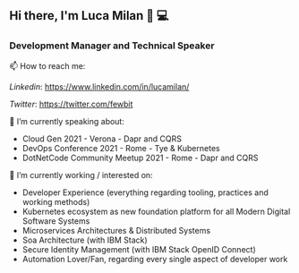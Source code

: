 ## Hi there, I'm Luca Milan 👋 💻

### Development Manager and Technical Speaker

📫 How to reach me:

*Linkedin*: https://www.linkedin.com/in/lucamilan/

*Twitter*: https://twitter.com/fewbit

🌱 I’m currently speaking about:

* Cloud Gen 2021 - Verona - Dapr and CQRS
* DevOps Conference 2021 - Rome - Tye & Kubernetes
* DotNetCode Community Meetup 2021 - Rome - Dapr and CQRS

🔭 I’m currently working / interested on:

* Developer Experience (everything regarding tooling, practices and working methods)
* Kubernetes ecosystem as new foundation platform for all Modern Digital Software Systems
* Microservices Architectures & Distributed Systems
* Soa Architecture (with IBM Stack)
* Secure Identity Management (with IBM Stack OpenID Connect)
* Automation Lover/Fan, regarding every single aspect of developer work

<!--
**lucamilan/lucamilan** is a ✨ _special_ ✨ repository because its `README.md` (this file) appears on your GitHub profile.

Here are some ideas to get you started:

- 🔭 I’m currently working on ...
- 🌱 I’m currently learning ...
- 👯 I’m looking to collaborate on ...
- 🤔 I’m looking for help with ...
- 💬 Ask me about ...
- 📫 How to reach me: ...
- 😄 Pronouns: ...
- ⚡ Fun fact: ...
-->
